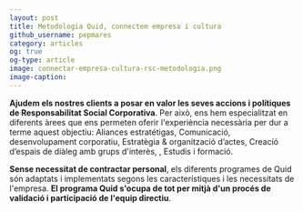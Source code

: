 ```yaml
---
layout: post
title: Metodologia Quid, connectem empresa i cultura
github_username: pepmares
category: articles 
og: true
og-type: article
image: connectar-empresa-cultura-rsc-metodologia.png
image-caption: 
---
```


**Ajudem els nostres clients a posar en valor les seves accions i polítiques de Responsabilitat Social Corporativa**. Per això, ens hem especialitzat en diferents àrees que ens permeten oferir l'experiència necessària per dur a terme aquest objectiu: Aliances estratétigas, Comunicació, desenvolupament corporatiu, Estratègia & organització d’actes, Creacíó d’espais de diàleg amb grups d'interès, , Estudis i formació.

**Sense necessitat de contractar personal**, els diferents programes de Quid són adaptats i implementats segons les característiques i les necessitats de l'empresa. **El programa Quid s'ocupa de tot per mitjà d'un procés de validació i participació de l'equip directiu**. 
